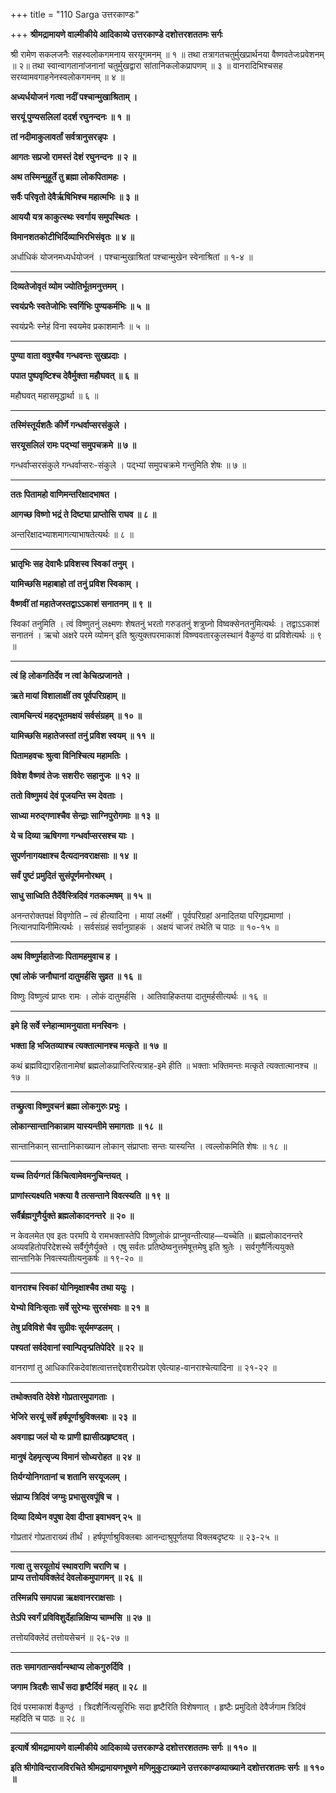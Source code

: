+++
title = "110 Sarga उत्तरकाण्डः"

+++
**श्रीमद्रामायणे वाल्मीकीये आदिकाव्ये उत्तरकाण्डे दशोत्तरशततमः सर्गः**

श्री रामेण सकलजनैः सहस्वलोकगमनाय सरयूगमनम् ॥ १ ॥ तथा तत्रागतचतुर्मुखप्रार्थनया वैष्णवतेजःप्रवेशनम् ॥ २॥ तथा स्वान्वागतानांजनानां चतुर्मुखद्वारा सांतानिकलोकप्रापणम् ॥ ३ ॥ वानरादिभिश्चसह सरय्वामवगाहनेनस्वलोकगमनम् ॥ ४ ॥

**अध्यर्धयोजनं गत्वा नदीं पश्चान्मुखाश्रिताम् ।**

**सरयूं पुण्यसलिलां ददर्श रघुनन्दनः ॥ १ ॥**

**तां नदीमाकुलावर्तां सर्वत्रानुसरन्नृपः ।**

**आगतः सप्रजो रामस्तं देशं रघुनन्दनः ॥ २ ॥**

**अथ तस्मिन्मुहूर्ते तु ब्रह्मा लोकपितामहः ।**

**सर्वैः परिवृतो देवैर्ऋषिभिश्च महात्मभिः ॥ ३ ॥**

**आययौ यत्र काकुत्स्थः स्वर्गाय समुपस्थितः ।**

**विमानशतकोटीभिर्दिव्याभिरभिसंवृतः ॥ ४ ॥**

अर्धाधिकं योजनमध्यर्धयोजनं । पश्चान्मुखाश्रितां पश्चान्मुखेन स्वेनाश्रितां ॥ १-४ ॥

****

**दिव्यतेजोवृतं व्योम ज्योतिर्भूतमनुत्तमम् ।**

**स्वयंप्रभैः स्वतेजोभिः स्वर्गिभिः पुण्यकर्मभिः ॥ ५ ॥**

स्वयंप्रभैः स्नेहं विना स्वयमेव प्रकाशमानैः ॥ ५ ॥

****

**पुण्या वाता ववुश्चैव गन्धवन्तः सुखप्रदाः ।**

**पपात पुष्पवृष्टिश्च देवैर्मुक्ता महौघवत् ॥ ६ ॥**

महौघवत् महासमृद्धार्था ॥ ६ ॥

****

**तस्मिंस्तूर्यशतैः कीर्णे गन्धर्वाप्सरसंकुले ।**

**सरयूसलिलं रामः पद्भ्यां समुपचक्रमे ॥ ७ ॥**

गन्धर्वाप्सरसंकुले गन्धर्वाप्सरः-संकुले । पद्भ्यां समुपचक्रमे गन्तुमिति शेषः ॥ ७ ॥

****

**ततः पितामहो वाणिमन्तरिक्षादभाषत ।**

**आगच्छ विष्णो भद्रं ते दिष्ट्या प्राप्तोसि राघव ॥ ८ ॥**

अन्तरिक्षादभ्याशमागत्याभाषतेत्यर्थः ॥ ८ ॥

****

**भ्रातृभिः सह देवाभैः प्रविशस्व स्विकां तनुम् ।**

**यामिच्छसि महाबाहो तां तनुं प्रविश स्विकाम् ।**

**वैष्णवीं तां महातेजस्तद्वाऽऽकाशं सनातनम् ॥ ९ ॥**

स्विकां तनुमिति । त्वं विष्णुतनुं लक्ष्मणः शेषतनुं भरतो गरुडतनुं शत्रुघ्नो विष्वक्सेनतनुमित्यर्थः । तद्वाऽऽकाशं सनातनं । ऋचो अक्षरे परमे व्योमन् इति श्रुत्युक्तपरमाकाशं विष्ण्ववतारकुलस्थानं वैकुण्ठं वा प्रविशेत्यर्थः ॥ ९ ॥

****

**त्वं हि लोकगतिर्देव न त्वां केचित्प्रजानते ।**

**ऋते मायां विशालाक्षीं तव पूर्वपरिग्रहाम् ॥**

**त्वामचिन्त्यं महद्भूतमक्षयं सर्वसंग्रहम् ॥ १० ॥**

**यामिच्छसि महातेजस्तां तनुं प्रविश स्वयम् ॥ ११ ॥**

**पितामहवचः श्रुत्वा विनिश्चित्य महामतिः ।**

**विवेश वैष्णवं तेजः सशरीरः सहानुजः ॥ १२ ॥**

**ततो विष्णुमयं देवं पूजयन्ति स्म देवताः ।**

**साध्या मरुद्गणाश्चैव सेन्द्राः साग्निपुरोगमाः ॥ १३ ॥**

**ये च दिव्या ऋषिगणा गन्धर्वाप्सरसश्च याः ।**

**सुपर्णनागयक्षाश्च दैत्यदानवराक्षसाः ॥ १४ ॥**

**सर्वं पुष्टं प्रमुदितं सुसंपूर्णमनोरथम् ।**

**साधु साध्विति तैर्देवैस्त्रिदिवं गतकल्मषम् ॥ १५ ॥**

अनन्तरोक्तपक्षं विवृणोति – त्वं हीत्यादिना । मायां लक्ष्मीं । पूर्वपरिग्रहां अनादितया परिगृह्यमाणां । नित्यानपायिनीमित्यर्थः । सर्वसंग्रहं सर्वानुग्राहकं । अक्षयं चाजरं तथेति च पाठः ॥ १०-१५ ॥

****

**अथ विष्णुर्महातेजाः पितामहमुवाच ह ।**

**एषां लोकं जनौघानां दातुमर्हसि सुव्रत ॥ १६ ॥**

विष्णुः विष्णुत्वं प्राप्तः रामः । लोकं दातुमर्हसि । आतिवाहिकतया दातुमर्हसीत्यर्थः ॥ १६ ॥

****

**इमे हि सर्वे स्नेहान्मामनुयाता मनस्विनः ।**

**भक्ता हि भजितव्याश्च त्यक्तात्मानश्च मत्कृते ॥ १७ ॥**

कथं ब्रह्मविद्यारहितानामेषां ब्रह्मलोकप्राप्तिरित्यत्राह-इमे हीति ॥ भक्ताः भक्तिमन्तः मत्कृते त्यक्तात्मानश्च ॥ १७ ॥

****

**तच्छ्रुत्वा विष्णुवचनं ब्रह्मा लोकगुरुः प्रभुः ।**

**लोकान्सान्तानिकान्नाम यास्यन्तीमे समागताः ॥ १८ ॥**

सान्तानिकान् सान्तानिकाख्यान लोकान् संप्राप्ताः सन्तः यास्यन्ति । त्वल्लोकमिति शेषः ॥ १८ ॥

****

**यच्च तिर्यग्गतं किंचित्वामेवमनुचिन्तयत् ।**

**प्राणांस्त्यक्ष्यति भक्त्या वै तत्सन्ताने विवत्स्यति ॥ १९ ॥**

**सर्वैर्ब्रह्मगुणैर्युक्ते ब्रह्मलोकादनन्तरे ॥ २० ॥**

न केवलमेत एव इतः परमपि ये रामभक्तास्तेपि विष्णुलोकं प्राप्नुवन्तीत्याह—यच्चेति ॥ ब्रह्मलोकादनन्तरे अव्यवहितोपरिदेशस्थे सर्वैर्गुणैर्युक्ते । एषु सर्वतः प्रतिष्ठेष्वनुत्तमेषूत्तमेषु इति श्रुतेः । सर्वगुणैर्नित्ययुक्ते सान्तानिके निवत्स्यतीत्यनुकर्षः ॥ १९-२० ॥

****

**वानराश्च स्विकां योनिमृक्षाश्चैव तथा ययुः ।**

**येभ्यो विनिःसृताः सर्वे सुरेभ्यः सुरसंभवाः ॥ २१ ॥**

**तेषु प्रविविशे चैव सुग्रीवः सूर्यमण्डलम् ।**

**पश्यतां सर्वदेवानां स्वान्पितृन्प्रतिपेदिरे ॥ २२ ॥**

वानराणां तु आधिकारिकदेवांशत्वात्तत्तद्देवशरीरप्रवेश एवेत्याह-वानराश्चेत्यादिना ॥ २१-२२ ॥

****

**तथोक्तवति देवेशे गोप्रतारमुपागताः ।**

**भेजिरे सरयूं सर्वे हर्षपूर्णाश्रुविक्लबाः ॥ २३ ॥**

**अवगाह्य जलं यो यः प्राणी ह्यासीत्प्रहृष्टवत् ।**

**मानुषं देहमृत्सृज्य विमानं सोध्यरोहत ॥ २४ ॥**

**तिर्यग्योनिगतानां च शतानि सरयूजलम् ।**

**संप्राप्य त्रिदिवं जग्मुः प्रभासुरवपूंषि च ।**

**दिव्या दिव्येन वपुषा देवा दीप्ता इवाभवन् २५ ॥**

गोप्रतारं गोप्रताराख्यं तीर्थं । हर्षपूर्णाश्रुविक्लबाः आनन्दाश्रुपूर्णतया विक्लबदृष्टयः ॥ २३-२५ ॥

****

**गत्वा तु सरयूतोयं स्थावराणि चराणि च ।  
प्राप्य तत्तोयविक्लेदं देवलोकमुपागमन् ॥ २६ ॥**

**तस्मिन्नपि समापन्ना ऋक्षवानरराक्षसाः ।**

**तेऽपि स्वर्गं प्रविविशुर्देहान्निक्षिप्य चाम्भसि ॥ २७ ॥**

तत्तोयविक्लेदं तत्तोयसेचनं ॥ २६-२७ ॥

****

**ततः समागतान्सर्वान्स्थाप्य लोकगुरुर्दिवि ।**

**जगाम त्रिदशैः सार्धं सदा हृष्टैर्दिवं महत् ॥ २८ ॥**

दिवं परमाकाशं वैकुण्ठं । त्रिदशैर्नित्यसूरिभिः सदा हृष्टैरिति विशेषणात् । हृष्टैः प्रमुदितो देवैर्जगाम त्रिदिवं महदिति च पाठः ॥ २८ ॥

****

**इत्यार्षे श्रीमद्रामायणे वाल्मीकीये आदिकाव्ये उत्तरकाण्डे दशोत्तरशततमः सर्गः ॥ ११० ॥**

**इति श्रीगोविन्दराजविरचिते श्रीमद्रामायणभूषणे मणिमुकुटाख्याने उत्तरकाण्डव्याख्याने दशोत्तरशतमः सर्गः ॥ ११० ॥**
